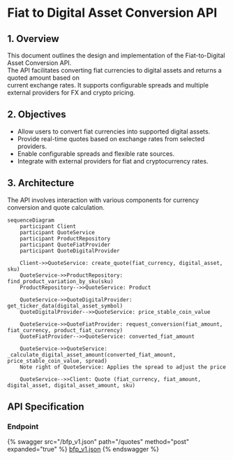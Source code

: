 # Fiat to Digital Asset Conversion API

## 1. Overview

This document outlines the design and implementation of the Fiat-to-Digital Asset Conversion API.  
The API facilitates converting fiat currencies to digital assets and returns a quoted amount based on   
current exchange rates. It supports configurable spreads and multiple external providers for FX and crypto pricing.

## 2. Objectives

- Allow users to convert fiat currencies into supported digital assets.
- Provide real-time quotes based on exchange rates from selected providers.
- Enable configurable spreads and flexible rate sources.
- Integrate with external providers for fiat and cryptocurrency rates.

## 3. Architecture

The API involves interaction with various components for currency conversion and quote calculation.

```mermaid
sequenceDiagram
    participant Client
    participant QuoteService
    participant ProductRepository
    participant QuoteFiatProvider
    participant QuoteDigitalProvider

    Client->>QuoteService: create_quote(fiat_currency, digital_asset, sku)
    QuoteService->>ProductRepository: find_product_variation_by_sku(sku)
    ProductRepository-->>QuoteService: Product

    QuoteService->>QuoteDigitalProvider: get_ticker_data(digital_asset_symbol)
    QuoteDigitalProvider-->>QuoteService: price_stable_coin_value

    QuoteService->>QuoteFiatProvider: request_conversion(fiat_amount, fiat_currency, product_fiat_currency)
    QuoteFiatProvider-->>QuoteService: converted_fiat_amount

    QuoteService->>QuoteService: _calculate_digital_asset_amount(converted_fiat_amount, price_stable_coin_value, spread)
    Note right of QuoteService: Applies the spread to adjust the price

    QuoteService-->>Client: Quote (fiat_currency, fiat_amount, digital_asset, digital_asset_amount, sku)
```


## API Specification

### Endpoint

{% swagger src="/bfp_v1.json" path="/quotes" method="post" expanded="true" %} 
[bfp_v1.json](/bfp_v1.json) 
{% endswagger %}
